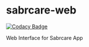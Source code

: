 # sabrcare-web

[![Codacy Badge](https://api.codacy.com/project/badge/Grade/1f6fe603b45049fbb080b760cb8b8c49)](https://app.codacy.com/app/sabrcareapp/sabrcare-web?utm_source=github.com&utm_medium=referral&utm_content=sabrcareapp/sabrcare-web&utm_campaign=Badge_Grade_Dashboard)

Web Interface for Sabrcare App
